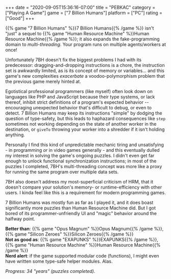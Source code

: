 +++
date = "2020-09-05T15:36:16-07:00"
title = "PEBKAC"
category = ["Playing A Game"]
game = ["7 Billion Humans"]
platform = ["PC"]
rating = ["Good"]
+++

{{% game "7 Billion Humans" %}}7 Billion Humans{{% /game %}} isn't "just" a sequel to {{% game "Human Resource Machine" %}}Human Resource Machine{{% /game %}}; it also expands the fake-programming domain to <i>multi-threading</i>.  Your program runs on multiple agents/workers at once!

Unfortunately 7BH doesn't fix the biggest problems I had with its predecessor: dragging-and-dropping instructions is a chore, the instruction set is awkwardly limited, as is its concept of memory or variables... and this game's new complexities <i>exacerbate</i> a voodoo-polymorphism problem that the previous game merely hinted at.

Egotistical professional programmers (like myself) often look down on languages like PHP and JavaScript because their type systems, or lack thereof, inhibit strict definitions of a program's expected behavior -- encouraging <i>un</i>expected behavior that's difficult to debug, or even to detect.  7 Billion Humans may keep its instructions "simple" by dodging the question of type-safety, but this leads to haphazard consequences like `step` sometimes not working depending on the state of another worker in the destination, or `giveTo` throwing your worker into a shredder if it isn't holding anything.

Personally I find this kind of unpredictable mechanic tiring and unsatisfying - in programming <i>or</i> in video games generally - and this eventually dulled my interest in solving the game's ongoing puzzles.  I didn't even get far enough to unlock functional synchronization instructions; in most of the puzzles I completed, 7BH's multi-threading concept was more like a proxy for running the same program over multiple data sets.

7BH also doesn't address my most-superficial criticism of HRM, that it doesn't compare your solution's memory- or runtime-efficiency with other users.  I kinda feel like this is a requirement for modern programming games.

7 Billion Humans was mostly fun as far as I played it, and it does boast significantly more puzzles than Human Resource Machine did.  But I got bored of its programmer-unfriendly UI and "magic" behavior around the halfway point.

<b>Better than</b>: {{% game "Opus Magnum" %}}Opus Magnum{{% /game %}}, {{% game "Silicon Zeroes" %}}Silicon Zeroes{{% /game %}}  
<b>Not as good as</b>: {{% game "EXAPUNKS" %}}EXAPUNKS{{% /game %}}, {{% game "Human Resource Machine" %}}Human Resource Machine{{% /game %}}  
<b>Nerd alert</b>: if the game supported modular code (functions), I might even have written some type-safe helper modules.  Alas.

<i>Progress: 34 "years" (puzzles completed).</i>
